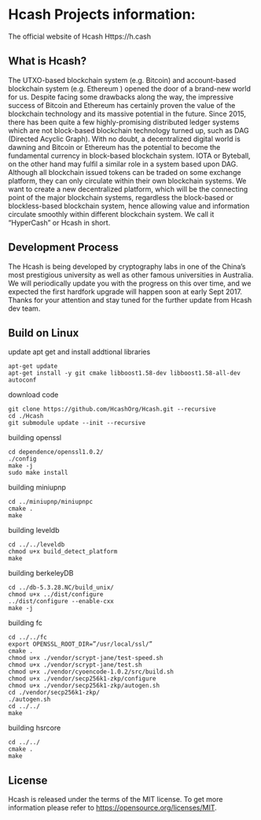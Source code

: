 Hcash Projects information:
=====================================

The official website of Hcash Https://h.cash

What is Hcash?
--------------

The UTXO-based blockchain system (e.g. Bitcoin) and account-based blockchain system (e.g. Ethereum ) opened the door of a brand-new world for us. Despite facing some drawbacks along the way, the impressive success of Bitcoin and Ethereum has certainly proven the value of the blockchain technology and its massive potential in the future. Since 2015, there has been quite a few highly-promising distributed ledger systems which are not block-based blockchain technology turned up, such as DAG (Directed Acyclic Graph). With no doubt, a decentralized digital world is dawning and Bitcoin or Ethereum has the potential to become the fundamental currency in block-based blockchain system. IOTA or Byteball, on the other hand may fulfil a similar role in a system based upon DAG. Although all blockchain issued tokens can be traded on some exchange platform, they can only circulate within their own blockchain systems. We want to create a new decentralized platform, which will be the connecting point of the major blockchain systems, regardless the block-based or blockless-based blockchain system, hence allowing value and information circulate smoothly within different blockchain system. We call it “HyperCash” or Hcash in short.

Development Process
-------------------

The Hcash is being developed by cryptography labs in one of the China’s most prestigious university as well as other famous universities in Australia. We will periodically update you with the progress on this over time, and we expected the first hardfork upgrade will happen soon at early Sept 2017. Thanks for your attention and stay tuned for the further update from Hcash dev team.

Build on Linux
-------------------

update apt get and install addtional libraries
```
apt-get update
apt-get install -y git cmake libboost1.58-dev libboost1.58-all-dev autoconf
```
download code
```
git clone https://github.com/HcashOrg/Hcash.git --recursive
cd ./Hcash
git submodule update --init --recursive
```
building openssl
```
cd dependence/openssl1.0.2/
./config
make -j
sudo make install
```
building miniupnp
```
cd ../miniupnp/miniupnpc
cmake .
make
```
building leveldb
```
cd ../../leveldb
chmod u+x build_detect_platform
make
```
building berkeleyDB
```
cd ../db-5.3.28.NC/build_unix/
chmod u+x ../dist/configure
../dist/configure --enable-cxx
make -j
```
building fc
```
cd ../../fc
export OPENSSL_ROOT_DIR=”/usr/local/ssl/”
cmake .
chmod u+x ./vendor/scrypt-jane/test-speed.sh
chmod u+x ./vendor/scrypt-jane/test.sh
chmod u+x ./vendor/cyoencode-1.0.2/src/build.sh
chmod u+x ./vendor/secp256k1-zkp/configure
chmod u+x ./vendor/secp256k1-zkp/autogen.sh
cd ./vendor/secp256k1-zkp/
./autogen.sh
cd ../../
make
```
building hsrcore
```
cd ../../
cmake .
make
```



License
-------

Hcash is released under the terms of the MIT license. To get more information please refer to  https://opensource.org/licenses/MIT.
